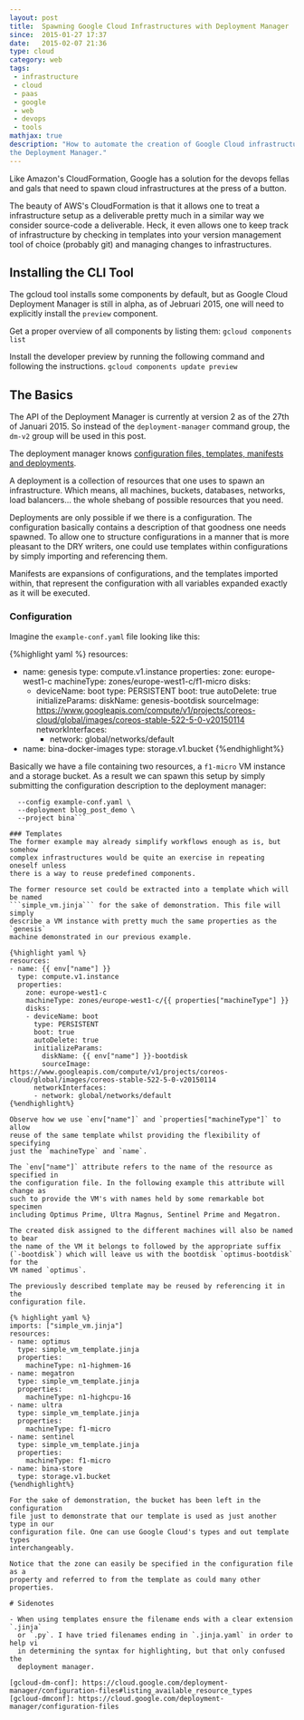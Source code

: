 ```yaml
---
layout: post
title:  Spawning Google Cloud Infrastructures with Deployment Manager
since:  2015-01-27 17:37
date:   2015-02-07 21:36
type: cloud
category: web
tags:
 - infrastructure
 - cloud
 - paas
 - google
 - web
 - devops
 - tools
mathjax: true
description: "How to automate the creation of Google Cloud infrastructures with 
the Deployment Manager."
---
```

Like Amazon's CloudFormation, Google has a solution for the devops fellas and
gals that need to spawn cloud infrastructures at the press of a button.

The beauty of AWS's CloudFormation is that it allows one to treat a 
infrastructure setup as a deliverable pretty much in a similar way we consider
source-code a deliverable. Heck, it even allows one to keep track of 
infrastructure by checking in templates into your version management tool of 
choice (probably git) and managing changes to infrastructures.

## Installing the CLI Tool
The gcloud tool installs some components by default, but as Google Cloud 
Deployment Manager is still in alpha, as of Jebruari 2015, one will need to 
explicitly install the `preview` component.

Get a proper overview of all components by listing them:
```gcloud components list```

Install the developer preview by running the following command and following
the instructions.
```gcloud components update preview```

## The Basics
The API of the Deployment Manager is currently at version 2 as of the 27th of 
Januari 2015. So instead of the `deployment-manager` command group, the `dm-v2`
group will be used in this post.

The deployment manager knows [configuration files, templates, manifests and
deployments][fundamentals].

A deployment is a collection of resources that one uses to spawn an 
infrastructure. Which means, all machines, buckets, databases, networks, load
balancers&hellip; the whole shebang of possible resources that you need.

Deployments are only possible if we there is a configuration. The 
configuration basically contains a description of that goodness one needs 
spawned. To allow one to structure configurations in a manner that is more 
pleasant to the DRY writers, one could use templates within configurations by 
simply importing and referencing them.

Manifests are expansions of configurations, and the templates imported within,
that represent the configuration with all variables expanded exactly as it 
will be executed.

[fundamentals]: https://cloud.google.com/deployment-manager/fundamentals
[conf-file]: https://cloud.google.com/deployment-manager/configuration-files

### Configuration
Imagine the ```example-conf.yaml``` file looking like this:

{%highlight yaml %}
resources:
- name: genesis
  type: compute.v1.instance
  properties:
    zone: europe-west1-c
    machineType: zones/europe-west1-c/f1-micro
    disks:
    - deviceName: boot
      type: PERSISTENT
      boot: true
      autoDelete: true
      initializeParams:
        diskName: genesis-bootdisk
        sourceImage: https://www.googleapis.com/compute/v1/projects/coreos-cloud/global/images/coreos-stable-522-5-0-v20150114
      networkInterfaces:
      - network: global/networks/default
- name: bina-docker-images
  type: storage.v1.bucket
{%endhighlight%}

Basically we have a file containing two resources, a `f1-micro` VM instance and
a storage bucket. As a result we can spawn this setup by simply submitting the
configuration description to the deployment manager:

```gcloud preview dm-v2 deployments list \
  --config example-conf.yaml \
  --deployment blog_post_demo \
  --project bina```

### Templates
The former example may already simplify workflows enough as is, but somehow 
complex infrastructures would be quite an exercise in repeating oneself unless 
there is a way to reuse predefined components.

The former resource set could be extracted into a template which will be named
```simple_vm.jinja``` for the sake of demonstration. This file will simply 
describe a VM instance with pretty much the same properties as the `genesis`
machine demonstrated in our previous example.

{%highlight yaml %}
resources:
- name: {{ env["name"] }}
  type: compute.v1.instance
  properties:
    zone: europe-west1-c
    machineType: zones/europe-west1-c/{{ properties["machineType"] }}
    disks:
    - deviceName: boot
      type: PERSISTENT
      boot: true
      autoDelete: true
      initializeParams:
        diskName: {{ env["name"] }}-bootdisk
        sourceImage: https://www.googleapis.com/compute/v1/projects/coreos-cloud/global/images/coreos-stable-522-5-0-v20150114
      networkInterfaces:
      - network: global/networks/default
{%endhighlight%}

Observe how we use `env["name"]` and `properties["machineType"]` to allow 
reuse of the same template whilst providing the flexibility of specifying 
just the `machineType` and `name`.

The `env["name"]` attribute refers to the name of the resource as specified in
the configuration file. In the following example this attribute will change as
such to provide the VM's with names held by some remarkable bot specimen 
including Optimus Prime, Ultra Magnus, Sentinel Prime and Megatron.

The created disk assigned to the different machines will also be named to bear
the name of the VM it belongs to followed by the appropriate suffix 
(`-bootdisk`) which will leave us with the bootdisk `optimus-bootdisk` for the 
VM named `optimus`.

The previously described template may be reused by referencing it in the 
configuration file.

{% highlight yaml %}
imports: ["simple_vm.jinja"]
resources:
- name: optimus
  type: simple_vm_template.jinja
  properties:
    machineType: n1-highmem-16
- name: megatron
  type: simple_vm_template.jinja
  properties:
    machineType: n1-highcpu-16
- name: ultra
  type: simple_vm_template.jinja
  properties:
    machineType: f1-micro
- name: sentinel
  type: simple_vm_template.jinja
  properties:
    machineType: f1-micro
- name: bina-store
  type: storage.v1.bucket
{%endhighlight%}

For the sake of demonstration, the bucket has been left in the configuration 
file just to demonstrate that our template is used as just another type in our
configuration file. One can use Google Cloud's types and out template types
interchangeably.

Notice that the zone can easily be specified in the configuration file as a 
property and referred to from the template as could many other properties.

# Sidenotes

- When using templates ensure the filename ends with a clear extension `.jinja` 
  or `.py`. I have tried filenames ending in `.jinja.yaml` in order to help vi 
  in determining the syntax for highlighting, but that only confused the 
  deployment manager.

[gcloud-dm-conf]: https://cloud.google.com/deployment-manager/configuration-files#listing_available_resource_types
[gcloud-dmconf]: https://cloud.google.com/deployment-manager/configuration-files
